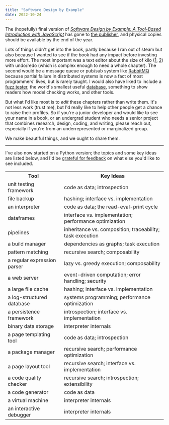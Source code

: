 ```yaml
---
title: "Software Design by Example"
date: 2022-10-24
---
```


The (hopefully) final version of
[*Software Design by Example: A Tool-Based Introduction with JavaScript*][sdxjs-online]
has gone to [the publisher][sdxjs-book],
and physical copies should be available by the end of the year.

Lots of things didn't get into the book,
partly because I ran out of steam but also because I wanted to see if the book had any impact before investing more effort.
The most important was a text editor about the size of kilo
([1](http://antirez.com/news/108), [2](https://viewsourcecode.org/snaptoken/kilo/))
with undo/redo (which is complex enough to need a whole chapter).
The second would be a message queue or pub/sub system like [RabbitMQ](https://www.rabbitmq.com/)
because partial failure in distributed systems is now a fact of most programmers' lives, but is rarely taught.
I would also have liked to include a [fuzz tester](https://www.fuzzingbook.org/),
the world's smallest useful [database](https://cstack.github.io/db_tutorial/),
something to show readers how model checking works,
and other tools.

But what I'd like most is to *edit* these chapters rather than write them.
It's not less work (trust me),
but I'd really like to help other people get a chance to raise their profiles.
So if you're a junior developer and would like to see your name in a book,
or an undergrad student who needs a senior project that combines research, design, coding, and writing,
please reach out,
especially if you're from an underrepresented or marginalized group.

We make beautiful things,
and we ought to share them.

---

I've also now started on a Python version;
the topics and some key ideas are listed below,
and I'd be [grateful for feedback](mailto:gvwilson@third-bit.com) on what else you'd like to see included.

<table class="centered">
  <tr>
    <th>Tool</th>
    <th>Key Ideas</th>
  </tr>
  <tr>
    <td>unit testing framework</td>
    <td>code as data; introspection</td>
  </tr>
  <tr>
    <td>file backup</td>
    <td>hashing; interface vs. implementation</td>
  </tr>
  <tr>
    <td>an interpreter</td>
    <td>code as data; the read-eval-print cycle</td>
  </tr>
  <tr>
    <td>dataframes</td>
    <td>interface vs. implementation; performance optimization</td>
  </tr>
  <tr>
    <td>pipelines</td>
    <td>inheritance vs. composition; traceability; task execution</td>
  </tr>
  <tr>
    <td>a build manager</td>
    <td>dependencies as graphs; task execution</td>
  </tr>
  <tr>
    <td>pattern matching</td>
    <td>recursive search; composability</td>
  </tr>
  <tr>
    <td>a regular expression parser</td>
    <td>lazy vs. greedy execution; composability</td>
  </tr>
  <tr>
    <td>a web server</td>
    <td>event-driven computation; error handling; security</td>
  </tr>
  <tr>
    <td>a large file cache</td>
    <td>hashing; interface vs. implementation</td>
  </tr>
  <tr>
    <td>a log-structured database</td>
    <td>systems programming; performance optimization</td>
  </tr>
  <tr>
    <td>a persistence framework</td>
    <td>introspection; interface vs. implementation</td>
  </tr>
  <tr>
    <td>binary data storage</td>
    <td>interpreter internals</td>
  </tr>
  <tr>
    <td>a page templating tool</td>
    <td>code as data; introspection</td>
  </tr>
  <tr>
    <td>a package manager</td>
    <td>recursive search; performance optimization</td>
  </tr>
  <tr>
    <td>a page layout tool</td>
    <td>recursive search; interface vs. implementation</td>
  </tr>
  <tr>
    <td>a code quality checker</td>
    <td>recursive search; introspection; extensibility</td>
  </tr>
  <tr>
    <td>a code generator</td>
    <td>code as data</td>
  </tr>
  <tr>
    <td>a virtual machine</td>
    <td>interpreter internals</td>
  </tr>
  <tr>
    <td>an interactive debugger</td>
    <td>interpreter internals</td>
  </tr>
</table>

[sdxjs-book]: https://www.routledge.com/Software-Design-by-Example-A-Tool-Based-Introduction-with-JavaScript/Wilson/p/book/9781032330235
[sdxjs-online]: https://third-bit.com/sdxjs/
